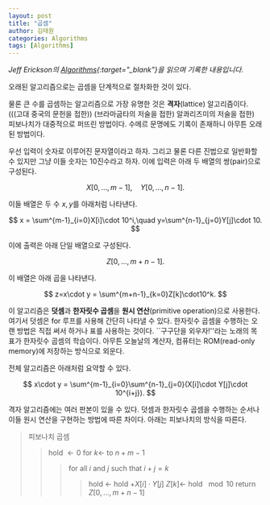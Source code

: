 ```yaml
---
layout: post
title: "곱셈"
author: 김태원
categories: Algorithms
tags: [Algorithms]
---
```


*Jeff Erickson의 [Algorithms](https://jeffe.cs.illinois.edu/teaching/algorithms/book/Algorithms-JeffE.pdf){:target="_blank"}을 읽으며 기록한 내용입니다.*

오래된 알고리즘으로는 곱셈을 단계적으로 절차화한 것이 있다.

물론 큰 수를 곱셈하는 알고리즘으로 가장 유명한 것은 **격자**(lattice) 알고리즘이다.
(((고대 중국의 문헌을 접한)) (브라마굽타의 저술을 접한) 알콰리즈미의 저술을 접한) 피보나치가 대중적으로 퍼뜨린 방법이다. 
수메르 문명에도 기록이 존재하니 아무튼 오래된 방법이다.

우선 입력이 숫자로 이루어진 문자열이라고 하자. 
그리고 물론 다른 진법으로 일반화할 수 있지만 그냥 이들 숫자는 10진수라고 하자.
이에 입력은 아래 두 배열의 쌍(pair)으로 구성된다. 

$$
X[0,\ldots, m-1],\quad Y[0,\ldots, n-1].
$$

이들 배열은 두 수 $x,y$를 아래처럼 나타낸다.

$$
x = \sum^{m-1}_{i=0}X[i]\cdot 10^i,\quad y=\sum^{n-1}_{j=0}Y[j]\cdot 10.
$$

이에 출력은 아래 단일 배열으로 구성된다.

$$
Z[0,\ldots,m+n-1].
$$

이 배열은 아래 곱을 나타낸다.

$$
z=x\cdot y = \sum^{m+n-1}_{k=0}Z[k]\cdot10^k.
$$

이 알고리즘은 **덧셈**과 **한자릿수 곱셈**을 **원시 연산**(primitive operation)으로 사용한다.
여기서 덧셈은 for 루프를 사용해 간단히 나타낼 수 있다.
한자릿수 곱셈을 수행하는 오랜 방법은 직접 써서 하거나 표를 사용하는 것이다.
``구구단을 외우자!''라는 노래의 목표가 한자릿수 곱셈의 학습이다. 
아무튼 오늘날의 계산자, 컴퓨터는 ROM(read-only memory)에 저장하는 방식으로 외운다. 

전체 알고리즘은 아래처럼 요약할 수 있다.

$$
x\cdot y = \sum^{m-1}_{i=0}\sum^{n-1}_{j=0}(X[i]\cdot Y[j]\cdot 10^{i+j}).
$$

격자 알고리즘에는 여러 판본이 있을 수 있다.
덧셈과 한자릿수 곱셈을 수행하는 순서나 이들 원시 연산을 구현하는 방법에 따른 차이다. 
아래는 피보나치의 방식을 따른다. 

> 피보나치 곱셈
>> hold $\leftarrow 0$ 
>> for $k\leftarrow$ to $n+m-1$
>>> for all $i$ and $j$ such that $i+j=k$
>>>> hold $\leftarrow$ hold $+X[i]\cdot Y[j]$
>>> $Z[k]\leftarrow$ hold $\mod 10$
>> return $Z[0,\ldots,m+n-1]$
